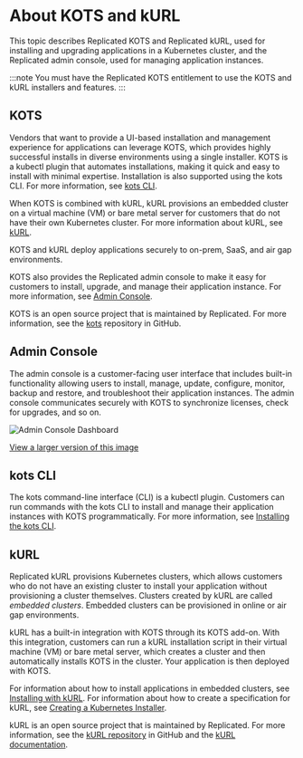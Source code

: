 # About KOTS and kURL

This topic describes Replicated KOTS and Replicated kURL, used for installing and upgrading applications in a Kubernetes cluster, and the Replicated admin console, used for managing application instances.

:::note
You must have the Replicated KOTS entitlement to use the KOTS and kURL installers and features.
:::

## KOTS

Vendors that want to provide a UI-based installation and management experience for applications can leverage KOTS, which provides highly successful installs in diverse environments using a single installer. KOTS is a kubectl plugin that automates installations, making it quick and easy to install with minimal expertise. Installation is also supported using the kots CLI. For more information, see [kots CLI](#kots-cli).

When KOTS is combined with kURL, kURL provisions an embedded cluster on a virtual machine (VM) or bare metal server for customers that do not have their own Kubernetes cluster. For more information about kURL, see [kURL](#kurl).

KOTS and kURL deploy applications securely to on-prem, SaaS, and air gap environments.

KOTS also provides the Replicated admin console to make it easy for customers to install, upgrade, and manage their application instance. For more information, see [Admin Console](#admin-console).

KOTS is an open source project that is maintained by Replicated. For more information, see the [kots](https://github.com/replicatedhq/kots) repository in GitHub.

<!--## Custom Resources

You use KOTS and Troubleshoot custom resources to configure and control the application experience. Custom resources are packaged with your application but are not deployed to the cluster. 

You can add optional and conditional resources with annotations to include or exclude resources based on conditional statements. For example, a customer might want to use their own database and so any database option provided by your Kubernetes manifests should not be installed. You can also use annotations to control the order in which resources are deployed. For more information, see [Including Optional and Conditional Resources](packaging-include-resources), [Orchestrating Resource Deployment](orchestrating-resource-deployment).

For more information about adding KOTS functionality, see [How to Create Releases for Your Application](distributing-workflow).

## Architecture

The following architecture diagram shows the components as they relate to you as a vendor packaging your application with KOTS using either the vendor portal, replicated CLI, or Vendor API.

 Then the application, admin console, and kots CLI are installed in an existing cluster and on a cluster provisioned by kURL.

![KOTS and kURL deployments](/images/replicated-components-diagram.png)

[View larger image](/images/replicated-components-diagram.png)

For more information, see:

- [KOTS](#kots)
- [Admin Console](#admin-console)
- [kots CLI](#kots-cli)
- [kURL](#kurl) -->

## Admin Console

The admin console is a customer-facing user interface that includes built-in functionality allowing users to install, manage, update, configure, monitor, backup and restore, and troubleshoot their application instances. The admin console communicates securely with KOTS to synchronize licenses, check for upgrades, and so on. 

![Admin Console Dashboard](/images/guides/kots/application.png)

[View a larger version of this image](/images/guides/kots/application.png)

<!--
The admin console features include:

- **Config Screen:** Customize the customer-facing Config screen in the admin console to collect required or optional values from your customers that are used to run your application. 
- **Custom Admin Console:** Customize the admin console with your company's branding, release notes, custom graphs display, application status display, and more.
- **Backup and Restore:** Enable backup and restore capabilities so that customers can implement full disaster recovery protection for the application and the admin console. 
- **RBAC:** Use role-based access control (RBAC) for clusters and namespaces. By default, the KOTS installation sets RBAC for the cluster, but you can scope it to namespaces instead. 
-->

## kots CLI

The kots command-line interface (CLI) is a kubectl plugin. Customers can run commands with the kots CLI to install and manage their application instances with KOTS programmatically. For more information, see [Installing the kots CLI](/reference/kots-cli-getting-started).

## kURL

Replicated kURL provisions Kubernetes clusters, which allows customers who do not have an existing cluster to install your application without provisioning a cluster themselves. Clusters created by kURL are called _embedded clusters_. Embedded clusters can be provisioned in online or air gap environments.

kURL has a built-in integration with KOTS through its KOTS add-on. With this integration, customers can run a kURL installation script in their virtual machine (VM) or bare metal server, which creates a cluster and then automatically installs KOTS in the cluster. Your application is then deployed with KOTS. 

For information about how to install applications in embedded clusters, see [Installing with kURL](/enterprise/installing-embedded-cluster). For information about how to create a specification for kURL, see [Creating a Kubernetes Installer](/vendor/packaging-embedded-kubernetes).

kURL is an open source project that is maintained by Replicated. For more information, see the [kURL repository](https://github.com/replicatedhq/kURL) in GitHub and the [kURL documentation](https://kurl.sh).
